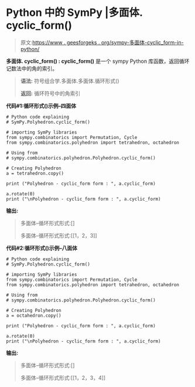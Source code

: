 # Python 中的 SymPy |多面体. cyclic_form()

> 原文:[https://www . geesforgeks . org/sympy-多面体-cyclic_form-in-python/](https://www.geeksforgeeks.org/sympy-polyhedron-cyclic_form-in-python/)

**多面体. cyclic_form() : cyclic_form()** 是一个 sympy Python 库函数，返回循环记数法中的角的索引。

> **语法:**
> 符号组合学.多面体.多面体.循环形式()
> 
> **返回:**
> 循环符号中的角索引

**代码#1:循环形式()示例–四面体**

```
# Python code explaining
# SymPy.Polyhedron.cyclic_form()

# importing SymPy libraries
from sympy.combinatorics import Permutation, Cycle
from sympy.combinatorics.polyhedron import tetrahedron, octahedron

# Using from 
# sympy.combinatorics.polyhedron.Polyhedron.cyclic_form()

# Creating Polyhedron
a = tetrahedron.copy()

print ("Polyhedron - cyclic_form form : ", a.cyclic_form)

a.rotate(0)
print ("\nPolyhedron - cyclic_form form : ", a.cyclic_form)
```

**输出:**

> 多面体–循环形式形式:[]
> 
> 多面体–循环形式形式:[[1，2，3]]

**代码#2:循环形式()示例–八面体**

```
# Python code explaining
# SymPy.Polyhedron.cyclic_form()

# importing SymPy libraries
from sympy.combinatorics import Permutation, Cycle
from sympy.combinatorics.polyhedron import tetrahedron, octahedron

# Using from 
# sympy.combinatorics.polyhedron.Polyhedron.cyclic_form()

# Creating Polyhedron
a = octahedron.copy()

print ("Polyhedron - cyclic_form form : ", a.cyclic_form)

a.rotate(0)
print ("\nPolyhedron - cyclic_form form : ", a.cyclic_form)
```

**输出:**

> 多面体–循环形式形式:[]
> 
> 多面体–循环形式形式:[[1，2，3，4]]